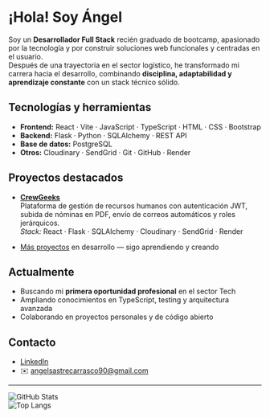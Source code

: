 #  ¡Hola! Soy Ángel

Soy un **Desarrollador Full Stack** recién graduado de bootcamp, apasionado por la tecnología y por construir soluciones web funcionales y centradas en el usuario.  
Después de una trayectoria en el sector logístico, he transformado mi carrera hacia el desarrollo, combinando **disciplina, adaptabilidad y aprendizaje constante** con un stack técnico sólido.

##  Tecnologías y herramientas
- **Frontend:** React · Vite · JavaScript · TypeScript · HTML · CSS · Bootstrap  
- **Backend:** Flask · Python · SQLAlchemy · REST API  
- **Base de datos:** PostgreSQL  
- **Otros:** Cloudinary · SendGrid · Git · GitHub · Render

##  Proyectos destacados
- [**CrewGeeks**](https://github.com/AngelSastre/CrewGeeks)  
  Plataforma de gestión de recursos humanos con autenticación JWT, subida de nóminas en PDF, envío de correos automáticos y roles jerárquicos.  
   *Stack:* React · Flask · SQLAlchemy · Cloudinary · SendGrid · Render

- [Más proyectos](#) en desarrollo — sigo aprendiendo y creando 

##  Actualmente
- Buscando mi **primera oportunidad profesional** en el sector Tech 
- Ampliando conocimientos en TypeScript, testing y arquitectura avanzada  
- Colaborando en proyectos personales y de código abierto

##  Contacto
-  [LinkedIn](https://www.linkedin.com/in/angelsastredev) 
- ✉️ angelsastrecarrasco90@gmail.com

---

![GitHub Stats](https://github-readme-stats.vercel.app/api?username=AngelSastre&show_icons=true&theme=tokyonight)  
![Top Langs](https://github-readme-stats.vercel.app/api/top-langs/?username=AngelSastre&layout=compact&theme=tokyonight)
